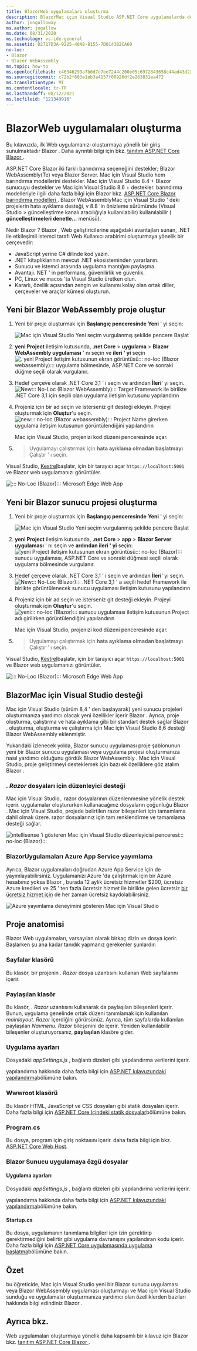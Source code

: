 ```yaml
---
title: BlazorWeb uygulamaları oluşturma
description: BlazorMac için Visual Studio ASP.NET Core uygulamalarda destek hakkında bilgi sağlar.
author: jongalloway
ms.author: jogallow
ms.date: 08/31/2020
ms.technology: vs-ide-general
ms.assetid: D2717D3A-9225-40A8-8155-7D0143B2CA60
no-loc:
- Blazor
- Blazor WebAssembly
ms.topic: how-to
ms.openlocfilehash: c46346299a7b0d7e7ee7244c200e05c6972843658c44ad43d221eb47980a4581
ms.sourcegitcommit: c72b2f603e1eb3a4157f00926df2e263831ea472
ms.translationtype: MT
ms.contentlocale: tr-TR
ms.lasthandoff: 08/12/2021
ms.locfileid: "121349916"
---
```

# <a name="create-blazor-web-apps"></a>BlazorWeb uygulamaları oluşturma

Bu kılavuzda, ilk Web uygulamanızı oluşturmaya yönelik bir giriş sunulmaktadır Blazor . Daha ayrıntılı bilgi için bkz. [tanıtım ASP.NET Core Blazor ](/aspnet/core/blazor/index).

ASP.NET Core Blazor iki farklı barındırma seçeneğini destekler; Blazor WebAssembly(Te) veya Blazor Server. Mac için Visual Studio hem barındırma modellerini destekler. Mac için Visual Studio 8.4 + Blazor sunucuyu destekler ve Mac için Visual Studio 8.6 + destekler. barındırma modelleriyle ilgili daha fazla bilgi için Blazor bkz. [ASP.NET Core Blazor barındırma modelleri ](/aspnet/core/blazor/hosting-models?view=aspnetcore-3.1&preserve-view=true). Blazor WebAssemblyMac için Visual Studio ' deki projelerin hata ayıklama desteği, v 8.8 'in önizleme sürümünde (Visual Studio > güncelleştirme kanalı aracılığıyla kullanılabilir) kullanılabilir ( **güncelleştirmeleri denetle...** menüsü).

Nedir Blazor ? Blazor , Web geliştiricilerine aşağıdaki avantajları sunan, .NET ile etkileşimli istemci tarafı Web Kullanıcı arabirimi oluşturmaya yönelik bir çerçevedir:

* JavaScript yerine C# dilinde kod yazın.
* .NET kitaplıklarının mevcut .NET ekosisteminden yararlanın.
* Sunucu ve istemci arasında uygulama mantığını paylaşma.
* Avantajı. NET ' in performans, güvenilirlik ve güvenlik.
* PC, Linux ve macos 'ta Visual Studio üretken olun.
* Kararlı, özellik açısından zengin ve kullanımı kolay olan ortak diller, çerçeveler ve araçlar kümesi oluşturun.

## <a name="create-a-new-blazor-webassembly-project"></a>Yeni bir Blazor WebAssembly proje oluştur
1. Yeni bir proje oluşturmak için **Başlangıç penceresinde** **Yeni** ' yi seçin:

   ![Mac için Visual Studio Yeni seçim vurgulanmış şekilde pencere Başlat](media/blazor-new-project.png)

1. **yeni Project** iletişim kutusunda, **.net Core** > **uygulama** > **Blazor WebAssembly uygulaması** ' nı seçin ve **ileri ' yi** seçin ![ . yeni Project iletişim kutusunun ekran görüntüsü::: no-loc (Blazor webassembly)::: uygulama bölmesinde, ASP.NET Core ve sonraki düğme seçili olarak vurgulanır.](media/blazor-wasm-project-template.png)

1. Hedef çerçeve olarak .NET Core 3,1 ' i seçin ve ardından **İleri**' yi seçin. 
   ![New::: No-Loc (Blazor WebAssembly)::: Target Framework ile birlikte .NET Core 3,1 için seçili olan uygulama iletişim kutusunu yapılandırın](media/blazor-wasm-select-target-framework.png)

1. Projeniz için bir ad seçin ve isterseniz git desteği ekleyin. Projeyi oluşturmak için **Oluştur**'u seçin.
    ![new::: no-loc (Blazor webassembly)::: Project Name girerken uygulama iletişim kutusunun görüntülendiğini yapılandırın](media/blazor-wasm-name-project.png)

   Mac için Visual Studio, projenizi kod düzeni penceresinde açar.

1.   >  Uygulamayı çalıştırmak için **hata ayıklama olmadan başlatmayı** Çalıştır ' ı seçin.

   Visual Studio, [Kestrel](/aspnet/core/fundamentals/servers/kestrel)başlatır, için bir tarayıcı açar `https://localhost:5001` ve Blazor web uygulamanızı görüntüler.

   ![::: No-Loc (Blazor)::: Microsoft Edge Web App](media/blazor-new-app-in-edge.png)

## <a name="creating-a-new-blazor-server-project"></a>Yeni bir Blazor sunucu projesi oluşturma

1. Yeni bir proje oluşturmak için **Başlangıç penceresinde** **Yeni** ' yi seçin:

   ![Mac için Visual Studio Yeni seçim vurgulanmış şekilde pencere Başlat](media/blazor-new-project.png)
1. **yeni Project** iletişim kutusunda, **.net Core** > **app** > **Blazor Server uygulaması** ' nı seçin ve **ardından ileri ' yi** seçin: ![ yeni Project iletişim kutusunun ekran görüntüsü::: no-loc (Blazor)::: sunucu uygulaması, ASP.NET Core ve sonraki düğmesi seçili olarak uygulama bölmesinde vurgulanır.](media/blazor-project-template.png)

1. Hedef çerçeve olarak .NET Core 3,1 ' i seçin ve ardından **İleri**' yi seçin. 
   ![New::: No-Loc (Blazor)::: .NET Core 3,1 ' a seçili hedef Framework ile birlikte görüntülenecek sunucu uygulaması iletişim kutusunu yapılandırın](media/blazor-select-target-framework.png)

1. Projeniz için bir ad seçin ve isterseniz git desteği ekleyin. Projeyi oluşturmak için **Oluştur**'u seçin.
   ![yeni::: no-loc (Blazor)::: sunucu uygulaması iletişim kutusunun Project adı girilirken görüntülendiğini yapılandırın](media/blazor-name-project.png)

   Mac için Visual Studio, projenizi kod düzeni penceresinde açar.
1.   >  Uygulamayı çalıştırmak için **hata ayıklama olmadan başlatmayı** Çalıştır ' ı seçin.

   Visual Studio, [Kestrel](/aspnet/core/fundamentals/servers/kestrel)başlatır, için bir tarayıcı açar `https://localhost:5001` ve Blazor web uygulamanızı görüntüler.

   ![::: No-Loc (Blazor)::: Microsoft Edge Web App](media/blazor-new-app-in-edge.png)

## <a name="blazor-support-in-visual-studio-for-mac"></a>BlazorMac için Visual Studio desteği

Mac için Visual Studio (sürüm 8,4 ' den başlayarak) yeni sunucu projeleri oluşturmanıza yardımcı olacak yeni özellikler içerir Blazor . Ayrıca, proje oluşturma, çalıştırma ve hata ayıklama gibi bir standart destek sağlar Blazor . oluşturma, oluşturma ve çalıştırma için Mac için Visual Studio 8,6 desteği Blazor WebAssembly eklenmiştir.

Yukarıdaki izlenecek yolda, Blazor sunucu uygulaması proje şablonunun yeni bir Blazor sunucu uygulaması veya uygulama projesi oluşturmanıza nasıl yardımcı olduğunu gördük Blazor WebAssembly . Mac için Visual Studio, proje geliştirmeyi desteklemek için bazı ek özelliklere göz atalım Blazor .

### <a name="editor-support-for-razor-files"></a>*. Razor* dosyaları için düzenleyici desteği
Mac için Visual Studio,. razor dosyalarının düzenlenmesine yönelik destek içerir. uygulamalar oluştururken kullanacağınız dosyaların çoğunluğu Blazor . Mac için Visual Studio, projede belirtilen razor bileşenleri için tamamlama dahil olmak üzere. razor dosyalarınız için tam renklendirme ve tamamlama desteği sağlar.

![ıntellisense 'i gösteren Mac için Visual Studio düzenleyicisi penceresi::: no-loc (Blazor):::](media/blazor-intellisense.png)

### <a name="publishing-blazor-applications-to-azure-app-service"></a>BlazorUygulamaları Azure App Service yayımlama
Ayrıca, Blazor uygulamaları doğrudan Azure App Service için de yayımlayabilirsiniz. Uygulamanızı Azure 'da çalıştırmak için bir Azure hesabınız yoksa Blazor , burada 12 aylık ücretsiz hizmetler $200, ücretsiz Azure kredileri ve 25 ' ten fazla ücretsiz hizmet ile birlikte gelen ücretsiz [bir ücretsiz hizmet için](https://azure.microsoft.com/free) de her zaman ücretsiz kaydolabilirsiniz.

![Azure yayımlama deneyimini gösteren Mac için Visual Studio](media/blazor-azure-publish.png)

## <a name="project-anatomy"></a>Proje anatomisi

Blazor Web uygulamaları, varsayılan olarak birkaç dizin ve dosya içerir. Başlarken şu ana kadar tanıdık yapmanız gerekenler şunlardır:

### <a name="pages-folder"></a>Sayfalar klasörü

Bu klasör, bir projenin *. Razor* dosya uzantısını kullanan Web sayfalarını içerir.

### <a name="shared-folder"></a>Paylaşılan klasör

Bu klasör, *. Razor* uzantısını kullanarak da paylaşılan bileşenleri içerir. Bunun, uygulama genelinde ortak düzeni tanımlamak için kullanılan *mainlayout. Razor* içerdiğini görürsünüz. Ayrıca, tüm sayfalarda kullanılan paylaşılan *Navmenu. Razor* bileşenini de içerir. Yeniden kullanılabilir bileşenler oluşturuyorsanız, **paylaşılan** klasöre gider.

### <a name="app-settings"></a>Uygulama ayarları

Dosyadaki *appSettings.js* , bağlantı dizeleri gibi yapılandırma verilerini içerir.

yapılandırma hakkında daha fazla bilgi için [ASP.NET kılavuzundaki yapılandırma](/aspnet/core/fundamentals/configuration/index)bölümüne bakın.

### <a name="wwwroot-folder"></a>Wwwroot klasörü

Bu klasör HTML, JavaScript ve CSS dosyaları gibi statik dosyaları içerir. Daha fazla bilgi için [ASP.NET Core Içindeki statik dosyalar](/aspnet/core/fundamentals/static-files)bölümüne bakın.

### <a name="programcs"></a>Program.cs

Bu dosya, program için giriş noktasını içerir. daha fazla bilgi için bkz. [ASP.NET Core Web Host](/aspnet/core/fundamentals/host/web-host).

### <a name="blazor-server-app-specific-files"></a>Blazor Sunucu uygulamaya özgü dosyalar
#### <a name="app-settings"></a>Uygulama ayarları

Dosyadaki *appSettings.js* , bağlantı dizeleri gibi yapılandırma verilerini içerir.

yapılandırma hakkında daha fazla bilgi için [ASP.NET kılavuzundaki yapılandırma](/aspnet/core/fundamentals/configuration/index)bölümüne bakın.

#### <a name="startupcs"></a>Startup.cs

Bu dosya, uygulamanın tanımlama bilgileri için izin gerektirip gerektirmediğini belirtir gibi uygulama davranışını yapılandıran kodu içerir. Daha fazla bilgi için [ASP.NET Core uygulamasında uygulama başlatma](/aspnet/core/fundamentals/startup)bölümüne bakın.

## <a name="summary"></a>Özet
bu öğreticide, Mac için Visual Studio yeni bir Blazor sunucu uygulaması veya Blazor WebAssembly uygulaması oluşturmayı ve Mac için Visual Studio sunduğu ve uygulamalar oluşturmanıza yardımcı olan özelliklerden bazıları hakkında bilgi edindiniz Blazor .

## <a name="see-also"></a>Ayrıca bkz.

Web uygulamaları oluşturmaya yönelik daha kapsamlı bir kılavuz için Blazor bkz. [tanıtım ASP.NET Core Blazor ](/aspnet/core/blazor/index).